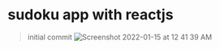 # sudoku app with reactjs

> initial commit
![Screenshot 2022-01-15 at 12 41 39 AM](https://user-images.githubusercontent.com/62458685/149572530-9786d12b-1723-4f3a-980d-39d3f675b779.png)
